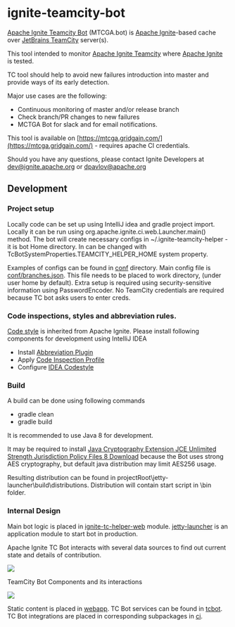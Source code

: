 # ignite-teamcity-bot

[Apache Ignite Teamcity Bot](https://cwiki.apache.org/confluence/display/IGNITE/Apache+Ignite+Teamcity+Bot) (MTCGA.bot) is [Apache Ignite](https://ignite.apache.org/)-based cache over [JetBrains TeamCity](https://jetbrains.ru/products/teamcity/) server(s).

This tool intended to monitor [Apache Ignite Teamcity](https://ci.ignite.apache.org/) where [Apache Ignite](https://ignite.apache.org/) is tested.

TC tool should help to avoid new failures introduction into master and provide ways of its early detection.

Major use cases are the following:
* Continuous monitoring of master and/or release branch
* Check branch/PR changes to new failures
* MCTGA Bot for slack and for email notifications.

This tool is available on [https://mtcga.gridgain.com/](https://mtcga.gridgain.com/) - requires apache CI credentials.

Should you have any questions, please contact Ignite Developers at dev@ignite.apache.org or dpavlov@apache.org

## Development
### Project setup
Locally code can be set up using IntelliJ idea and gradle project import.
Locally it can be run using org.apache.ignite.ci.web.Launcher.main() method.
The bot will create necessary configs in ~/.ignite-teamcity-helper - it is bot Home directory.
In can be changed with TcBotSystemProperties.TEAMCITY_HELPER_HOME system property.

Examples of configs can be found in [conf](conf) directory. 
Main config file is [conf/branches.json](conf/branches.json). This file needs to be placed to work directory, (under user home by default).
Extra setup is required using security-sensitive information using PasswordEncoder. No TeamCity credentials are required because TC bot asks users to enter creds.

### Code inspections, styles and abbreviation rules.
[Code style](https://cwiki.apache.org/confluence/display/IGNITE/Coding+Guidelines) is inherited from Apache Ignite.
Please install following components for development using IntelliJ IDEA
* Install [Abbreviation Plugin](https://cwiki.apache.org/confluence/display/IGNITE/Abbreviation+Rules#AbbreviationRules-IntelliJIdeaPlugin)
* Apply [Code Inspection Profile](https://cwiki.apache.org/confluence/display/IGNITE/Coding+Guidelines#CodingGuidelines-C.CodeInspection)
* Configure [IDEA Codestyle](https://cwiki.apache.org/confluence/display/IGNITE/Coding+Guidelines#CodingGuidelines-A.ConfigureIntelliJIDEAcodestyle)

### Build
A build can be done using following commands
- gradle clean
- gradle build

It is recommended to use Java 8 for development.

It may be required to install 
[Java Cryptography Extension JCE Unlimited Strength Jurisdiction Policy Files 8 Download](https://www.oracle.com/technetwork/java/javase/downloads/jce8-download-2133166.html)
because the Bot uses strong AES cryptography, but default java distribution may limit AES256 usage.


Resulting distribution can be found in projectRoot\jetty-launcher\build\distributions.
Distribution will contain start script in \bin folder.

### Internal Design
Main bot logic is placed in [ignite-tc-helper-web](ignite-tc-helper-web) module. 
[jetty-launcher](jetty-launcher) is an application module to start bot in production.

Apache Ignite TC Bot interacts with several data sources to find out current state and details of contribution.

<img src="https://docs.google.com/drawings/d/e/2PACX-1vTbvhVlSrpo-KA8V5jTL5ogRrpsx_21ByzviOps58-Yw8gV3qz9buS3nEBJvxXZdJWzUZryQjscfiCs/pub?w=488&amp;h=313">

TeamCity Bot Components and its interactions

<img src="https://docs.google.com/drawings/d/e/2PACX-1vQM6tH6-pb6C_JGjNG41sUBJP72CVpNqeBHIQdgaGYL4rGoYfZtywwzVB1JKF1Kk8haXUVl_IORI6NQ/pub?w=1356&h=733">

Static content is placed in [webapp](ignite-tc-helper-web/src/main/webapp).
TC Bot services can be found in [tcbot](ignite-tc-helper-web/src/main/java/org/apache/ignite/ci/tcbot). 
TC Bot integrations are placed in corresponding subpackages in [ci](ignite-tc-helper-web/src/main/java/org/apache/ignite/ci).